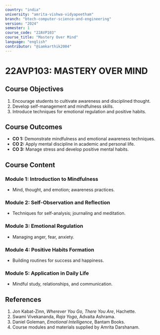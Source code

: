 ```yaml
---
country: "india"
university: "amrita-vishwa-vidyapeetham"
branch: "btech-computer-science-and-engineering"
version: "2024"
semester: 1
course_code: "22AVP103"
course_title: "Mastery Over Mind"
language: "english"
contributor: "@iamkarthik2004"
---
```


# 22AVP103: MASTERY OVER MIND

## Course Objectives
1. Encourage students to cultivate awareness and disciplined thought.
2. Develop self-management and mindfulness skills.
3. Introduce techniques for emotional regulation and positive habits.

## Course Outcomes
* **CO 1:** Demonstrate mindfulness and emotional awareness techniques.
* **CO 2:** Apply mental discipline in academic and personal life.
* **CO 3:** Manage stress and develop positive mental habits.

## Course Content

### Module 1: Introduction to Mindfulness
* Mind, thought, and emotion; awareness practices.

### Module 2: Self-Observation and Reflection
* Techniques for self-analysis; journaling and meditation.

### Module 3: Emotional Regulation
* Managing anger, fear, anxiety.

### Module 4: Positive Habits Formation
* Building routines for success and happiness.

### Module 5: Application in Daily Life
* Mindful study, relationships, and communication.

## References
1. Jon Kabat-Zinn, *Wherever You Go, There You Are*, Hachette.
2. Swami Vivekananda, *Raja Yoga*, Advaita Ashrama.
3. Daniel Goleman, *Emotional Intelligence*, Bantam Books.
4. Course modules and materials supplied by Amrita Darshanam.
